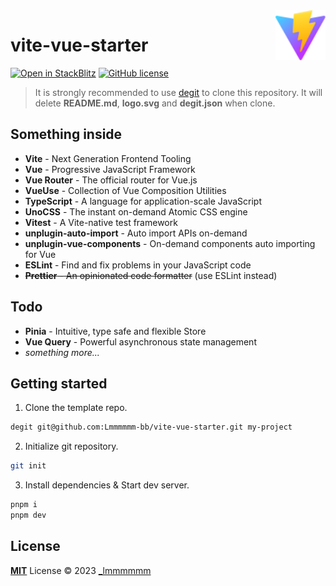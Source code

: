 <img align="right" width="80" src="./logo.svg" />

# vite-vue-starter

[![Open in StackBlitz](https://developer.stackblitz.com/img/open_in_stackblitz_small.svg)](https://stackblitz.com/github/Lmmmmmm-bb/vite-vue-starter)
[![GitHub license](https://img.shields.io/github/license/Lmmmmmm-bb/vite-vue-starter)](https://github.com/Lmmmmmm-bb/vite-vue-starter/blob/main/LICENSE)

> It is strongly recommended to use [degit](https://github.com/Rich-Harris/degit) to clone this repository. It will delete **README.md**, **logo.svg** and **degit.json** when clone.

## Something inside

- **Vite** - Next Generation Frontend Tooling
- **Vue** - Progressive JavaScript Framework
- **Vue Router** - The official router for Vue.js
- **VueUse** - Collection of Vue Composition Utilities
- **TypeScript** - A language for application-scale JavaScript
- **UnoCSS** - The instant on-demand Atomic CSS engine
- **Vitest** - A Vite-native test framework
- **unplugin-auto-import** - Auto import APIs on-demand
- **unplugin-vue-components** - On-demand components auto importing for Vue
- **ESLint** - Find and fix problems in your JavaScript code
- ~~**Prettier** - An opinionated code formatter~~ (use ESLint instead)

## Todo
- **Pinia** - Intuitive, type safe and flexible Store
- **Vue Query** - Powerful asynchronous state management
- _something more..._

## Getting started

1. Clone the template repo.

```bash
degit git@github.com:Lmmmmmm-bb/vite-vue-starter.git my-project
```

2. Initialize git repository.

```bash
git init
```

3. Install dependencies & Start dev server.

```bash
pnpm i
pnpm dev
```

## License

[**MIT**](./LICENSE) License © 2023 [_lmmmmmm](https://github.com/Lmmmmmm-bb)
